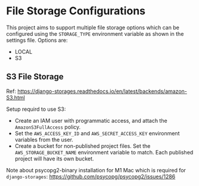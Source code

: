 # File Storage Configurations

This project aims to support multiple file storage options which can be configured using the `STORAGE_TYPE` environment variable as shown in the settings file. Options are:

- LOCAL
- S3

## S3 File Storage

Ref: https://django-storages.readthedocs.io/en/latest/backends/amazon-S3.html

Setup requird to use S3:

- Create an IAM user with programmatic access, and attach the `AmazonS3FullAccess` policy.
- Set the `AWS_ACCESS_KEY_ID` and `AWS_SECRET_ACCESS_KEY` environment variables from the user.
- Create a bucket for non-published project files. Set the `AWS_STORAGE_BUCKET_NAME` environment variable to match. Each published project will have its own bucket.

Note about psycopg2-binary installation for M1 Mac which is required for `django-storages`: https://github.com/psycopg/psycopg2/issues/1286
